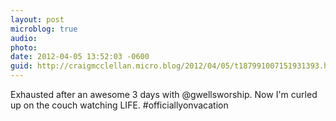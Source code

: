 ```yaml
---
layout: post
microblog: true
audio: 
photo: 
date: 2012-04-05 13:52:03 -0600
guid: http://craigmcclellan.micro.blog/2012/04/05/t187991007151931393.html
---
```

Exhausted after an awesome 3 days with @gwellsworship. Now I'm curled up on the couch watching LIFE. #officiallyonvacation
